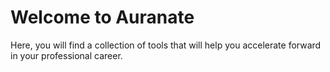 # Welcome to Auranate

Here, you will find a collection of tools that will help you accelerate forward in your professional career.
